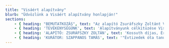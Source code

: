 ```yaml
---
title: "Visáért alapítvány"
blurb: "Üdvözlünk a Visáért alapítvány honlapján!"
sections:
    - { heading: "BEMUTATKOZÁS", text: "Az alapító Zsuráfszky Zoltánt Visában szerzett élményei és tapasztalatai sarkallták arra, hogy létrehozzon egy alapítványt, mely különös figyelmet és gondot fordít Visa népi kultúrájának továbbéltetésére. Az operatív munkát tanítványára, Szappanos Tamásra bízta, aki a '90-es évek közepétől rendszeresen jelen van Visa életében, a falu közösségéhez régi baráti kapcsolat fűzi." }
    - { heading: 'TEVÉKENYSÉGÜNK', text: 'Alapítványunk célkitüzése Visa népi kultúrájának továbbéltetése, gondozása és megőrzése. Ennek egyik főpillére a falu tánchagyományainak átadása és tanítása az ott élő gyermekeknek és az ifjúságnak alapfokú művészetoktatás keretein belül 12 évfolyamon. Ennek részét képezi a tehetségkutatás és a szakirányú továbbtanulás elősegítése. Munkánk fontos részét képezi még a visai tánchagyományok, zenei anyagok és tárgyi kultúra gyűjtése és archiválása, illetve szakmai versenyek, találkozók, művészeti táborok és fesztiválok szervezése és megrendezése.'}
    - { heading: 'ALAPÍTÓ: ZSURÁFSZKY ZOLTÁN', text: 'Kossuth díjas, Érdemes Művész, Magyar Lovagrend érdemkeresztjének kitüntetettje, A Nemzet Művésze, a Halhatatlanok Társulatának örökös tagja, a Magyar Nemzeti Táncegyüttes művészeti vezetője és igazgatója, koreográfus.'}
    - { heading: 'KURÁTOR: SZAPPANOS TAMÁS', text: '"Évtizedek óta tanulmányozom a visai táncokat, nótákat, szokásokat, a régi világot jellemző hagyományos paraszti életet, kultúrát. A falu lakóival, köztük a „nagy öregekkel” is régi barátságot ápolok.  A több, mint 25 éves kapcsolatunknak köszönhető, hogy elfogadtak, befogadtak és úgy érzem, bíznak bennem. Bíznak abban is, hogy a vázolt elképzelések megvalósulnak. Örvendenének, ha a visai fiatalok továbbvinnék szüleik és nagyszüleik szellemi tudását és hagyatékát. Visa messze földön híres jó táncosairól, ám ez a generáció manapság már csak igen ritkán táncol, nem beszélve arról, hogy a régi idők hagyományos táncalkalmai is kikoptak a mindennapi falusi életből. Nincs már a vasárnaponként szokásos tánc, nincs hagyományos lakodalom, nincs juhmérés, nincs fonó és nincsenek bálok sem. A felsorolt alkalmak megszűnésének következményeként nem jön Visába muzsikálni a Magyarpalatkai banda, nem táncolnak az emberek, s a „nagy táncos generáció” kivételes tudását hamarosan elviszi magával a sírba. Ha ők kihalnak, akkor véget ér egy pótolhatatlan és gazdag korszak, megszakad egy folyamat."'}
---
```

